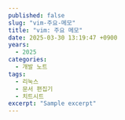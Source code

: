 ```yaml
---
published: false
slug: "vim-주요-메모"
title: "vim: 주요 메모"
date: 2025-03-30 13:19:47 +0900
years:
  - 2025
categories:
  - 개발 노트
tags:
  - 리눅스
  - 문서 편집기
  - 치트시트
excerpt: "Sample excerpt"
---
```

